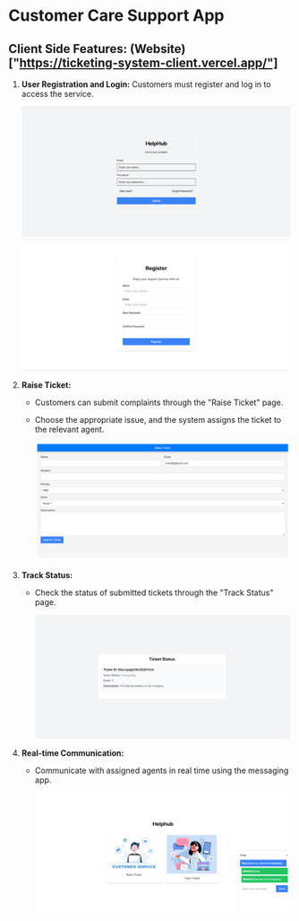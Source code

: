 # Customer Care Support App
## Client Side Features: (Website)["https://ticketing-system-client.vercel.app/"]

1. **User Registration and Login:**
   Customers must register and log in to access the service.
   
   ![](c1.png)   ![](s2.png)

2. **Raise Ticket:**
   - Customers can submit complaints through the "Raise Ticket" page.
   - Choose the appropriate issue, and the system assigns the ticket to the relevant agent.
  
     ![](c4.png)
     
3. **Track Status:**
   - Check the status of submitted tickets through the "Track Status" page.
     
      ![](c5.png)

4. **Real-time Communication:**
   - Communicate with assigned agents in real time using the messaging app.

     ![](c6.png)

